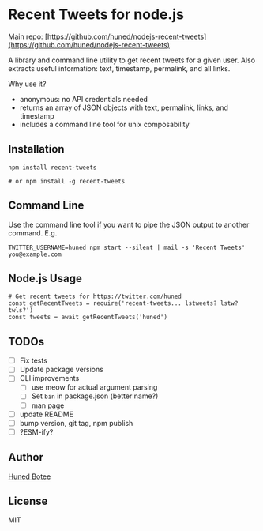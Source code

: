# Recent Tweets for node.js

Main repo: [https://github.com/huned/nodejs-recent-tweets](https://github.com/huned/nodejs-recent-tweets)

A library and command line utility to get recent tweets for a given user.
Also extracts useful information: text, timestamp, permalink, and all links.

Why use it?

* anonymous: no API credentials needed
* returns an array of JSON objects with text, permalink, links, and timestamp
* includes a command line tool for unix composability

## Installation

    npm install recent-tweets

    # or npm install -g recent-tweets

## Command Line

Use the command line tool if you want to pipe the JSON output to another
command. E.g.

    TWITTER_USERNAME=huned npm start --silent | mail -s 'Recent Tweets' you@example.com

## Node.js Usage

    # Get recent tweets for https://twitter.com/huned
    const getRecentTweets = require('recent-tweets... lstweets? lstw? twls?')
    const tweets = await getRecentTweets('huned')

## TODOs

- [ ] Fix tests
- [ ] Update package versions
- [ ] CLI improvements
    - [ ] use meow for actual argument parsing
    - [ ] Set `bin` in package.json (better name?)
    - [ ] man page
- [ ] update README
- [ ] bump version, git tag, npm publish
- [ ] ?ESM-ify?

## Author

[Huned Botee](https://github.com/huned)

## License

MIT
